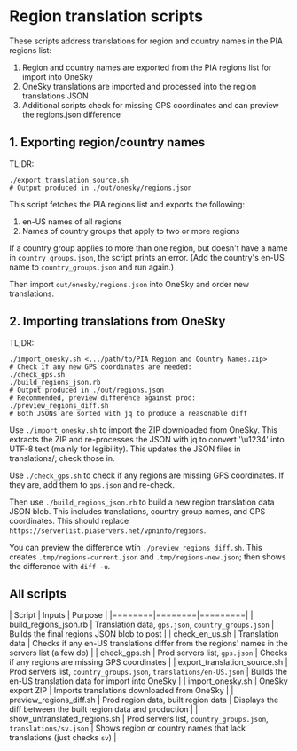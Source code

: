 # Region translation scripts

These scripts address translations for region and country names in the PIA regions list:

1. Region and country names are exported from the PIA regions list for import into OneSky
2. OneSky translations are imported and processed into the region translations JSON
3. Additional scripts check for missing GPS coordinates and can preview the regions.json difference

## 1. Exporting region/country names

TL;DR:

```
./export_translation_source.sh
# Output produced in ./out/onesky/regions.json
```

This script fetches the PIA regions list and exports the following:

1. en-US names of all regions
2. Names of country groups that apply to two or more regions

If a country group applies to more than one region, but doesn't have a name in `country_groups.json`, the script prints an error.  (Add the country's en-US name to `country_groups.json` and run again.)

Then import `out/onesky/regions.json` into OneSky and order new translations.

## 2. Importing translations from OneSky

TL;DR:

```
./import_onesky.sh <.../path/to/PIA Region and Country Names.zip>
# Check if any new GPS coordinates are needed:
./check_gps.sh
./build_regions_json.rb
# Output produced in ./out/regions.json
# Recommended, preview difference against prod:
./preview_regions_diff.sh
# Both JSONs are sorted with jq to produce a reasonable diff
```

Use `./import_onesky.sh` to import the ZIP downloaded from OneSky.  This extracts the ZIP and re-processes the JSON with jq to convert '\u1234' into UTF-8 text (mainly for legibility).  This updates the JSON files in translations/; check those in.

Use `./check_gps.sh` to check if any regions are missing GPS coordinates.  If they are, add them to `gps.json` and re-check.

Then use `./build_regions_json.rb` to build a new region translation data JSON blob.  This includes translations, country group names, and GPS coordinates.  This should replace `https://serverlist.piaservers.net/vpninfo/regions`.

You can preview the difference wtih `./preview_regions_diff.sh`.  This creates `.tmp/regions-current.json` and `.tmp/regions-new.json`; then shows the difference with `diff -u`.

## All scripts

| Script | Inputs | Purpose |
|========|========|=========|
| build_regions_json.rb | Translation data, `gps.json`, `country_groups.json` | Builds the final regions JSON blob to post |
| check_en_us.sh | Translation data | Checks if any en-US translations differ from the regions' names in the servers list (a few do) |
| check_gps.sh | Prod servers list, `gps.json` | Checks if any regions are missing GPS coordinates |
| export_translation_source.sh | Prod servers list, `country_groups.json`, `translations/en-US.json` | Builds the en-US translation data for import into OneSky |
| import_onesky.sh | OneSky export ZIP | Imports translations downloaded from OneSky |
| preview_regions_diff.sh | Prod region data, built region data | Displays the diff between the built region data and production |
| show_untranslated_regions.sh | Prod servers list, `country_groups.json`, `translations/sv.json` | Shows region or country names that lack translations (just checks `sv`) |



